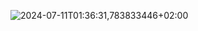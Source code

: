 ![2024-07-11T01:36:31,783833446+02:00](https://github.com/ticog/Dotfiles/assets/69271921/4bb06be0-0d6b-4225-9918-aab92591857d)
